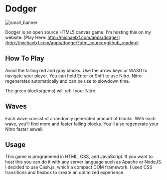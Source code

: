 # Dodger
![small_banner](https://user-images.githubusercontent.com/25538372/60480545-e8015500-9c57-11e9-8369-6302de04decb.png)

Dodger is an open source HTML5 canvas game.
I'm hosting this on my website:
[Play Here: http://michaelxf.com/apps/dodger](http://michaelxf.com/apps/dodger?utm_source=github_readme)

## How To Play

Avoid the falling red and gray blocks. Use the arrow keys or WASD to navigate your player. You can hold Enter or Shift to use Nitro. Nitro regenerates automatically and can be use to slowdown time.

The green blocks(gems) will refill your Nitro.

## Waves

Each wave consist of a randomly generated amount of blocks. With each wave, you'll find more and faster falling blocks. You'll also regenerate your Nitro faster aswell.


## Usage

This game is programmed in HTML, CSS, and JavaScript. If you want to host this you can do it with any server language such as Apache or NodeJS. I decided to use Cash.js, which a compact DOM framework. I used CSS transitions and flexbox to create an optimized experience.
